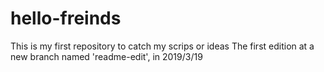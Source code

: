 # hello-freinds
This is my first repository to catch my scrips or ideas
The first edition at a new branch named 'readme-edit', in 2019/3/19
